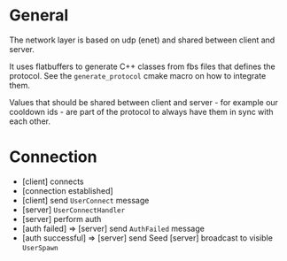 # General

The network layer is based on udp (enet) and shared between client and server.

It uses flatbuffers to generate C++ classes from fbs files that defines the protocol.
See the `generate_protocol` cmake macro on how to integrate them.

Values that should be shared between client and server - for example our cooldown ids - are
part of the protocol to always have them in sync with each other.

# Connection

* [client] connects
* [connection established]
* [client] send `UserConnect` message
* [server] `UserConnectHandler`
* [server] perform auth
* [auth failed] => [server] send `AuthFailed` message
* [auth successful] => [server] send Seed [server] broadcast to visible `UserSpawn`
